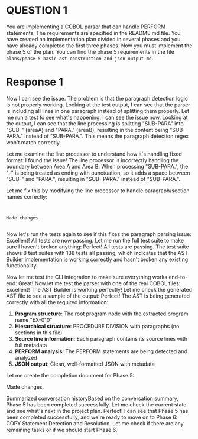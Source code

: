 # QUESTION 1
You are implementing a COBOL parser that can handle PERFORM statements. The requirements are specified in the README.md file.
You have created an implementation plan divided in several phases and you have already completed the first three phases.
Now you must implement the phase 5 of the plan. You can find the phase 5 requirements in the file `plans/phase-5-basic-ast-construction-and-json-output.md`.

# Response 1
Now I can see the issue. The problem is that the paragraph detection logic is not properly working. Looking at the test output, I can see that the parser is including all lines in one paragraph instead of splitting them properly. Let me run a test to see what's happening: I can see the issue now. Looking at the output, I can see that the line processing is splitting "SUB-PARA" into "SUB-" (areaA) and "PARA." (areaB), resulting in the content being "SUB- PARA." instead of "SUB-PARA.". This means the paragraph detection regex won't match correctly.

Let me examine the line processor to understand how it's handling fixed format: I found the issue! The line processor is incorrectly handling the boundary between Area A and Area B. When processing "SUB-PARA.", the "-" is being treated as ending with punctuation, so it adds a space between "SUB-" and "PARA.", resulting in "SUB- PARA." instead of "SUB-PARA.".

Let me fix this by modifying the line processor to handle paragraph/section names correctly: 
```


Made changes.


```
Now let's run the tests again to see if this fixes the paragraph parsing issue: Excellent! All tests are now passing. Let me run the full test suite to make sure I haven't broken anything: Perfect! All tests are passing. The test suite shows 8 test suites with 138 tests all passing, which indicates that the AST Builder implementation is working correctly and hasn't broken any existing functionality.

Now let me test the CLI integration to make sure everything works end-to-end: Great! Now let me test the parser with one of the real COBOL files: Excellent! The AST Builder is working perfectly! Let me check the generated AST file to see a sample of the output: Perfect! The AST is being generated correctly with all the required information:

1. **Program structure**: The root program node with the extracted program name "EX-010"
2. **Hierarchical structure**: PROCEDURE DIVISION with paragraphs (no sections in this file)
3. **Source line information**: Each paragraph contains its source lines with full metadata
4. **PERFORM analysis**: The PERFORM statements are being detected and analyzed
5. **JSON output**: Clean, well-formatted JSON with metadata

Let me create the completion document for Phase 5: 

Made changes.

Summarized conversation historyBased on the conversation summary, Phase 5 has been completed successfully. Let me check the current state and see what's next in the project plan. Perfect! I can see that Phase 5 has been completed successfully, and we're ready to move on to Phase 6: COPY Statement Detection and Resolution. Let me check if there are any remaining tasks or if we should start Phase 6. 